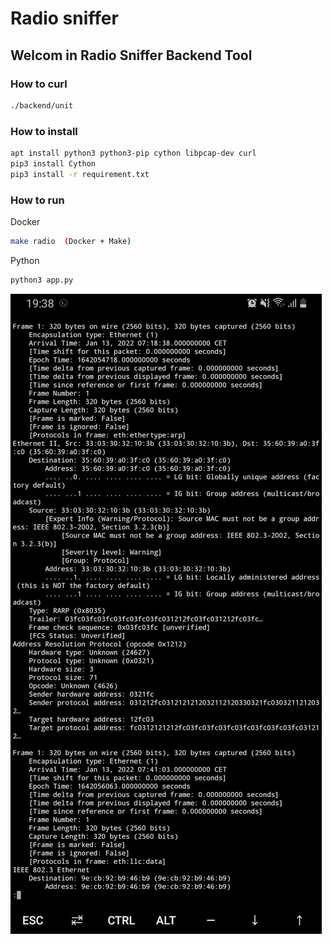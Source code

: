 # Radio sniffer

## Welcom in Radio Sniffer Backend Tool

### How to curl

```bash
./backend/unit
```


### How to install

```bash
apt install python3 python3-pip cython libpcap-dev curl
pip3 install Cython
pip3 install -r requirement.txt
```

### How to run

Docker
```bash
make radio  (Docker + Make)
```

Python
```bash
python3 app.py
```
![My animated logo](./asset/index.jpeg)